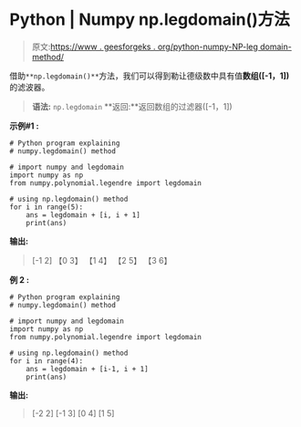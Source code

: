# Python | Numpy np.legdomain()方法

> 原文:[https://www . geesforgeks . org/python-numpy-NP-leg domain-method/](https://www.geeksforgeeks.org/python-numpy-np-legdomain-method/)

借助`**np.legdomain()**`方法，我们可以得到勒让德级数中具有值**数组([-1，1])** 的滤波器。

> **语法:** `np.legdomain`
> **返回:**返回数组的过滤器([-1，1])

**示例#1 :**

```
# Python program explaining
# numpy.legdomain() method 

# import numpy and legdomain
import numpy as np
from numpy.polynomial.legendre import legdomain

# using np.legdomain() method
for i in range(5):
    ans = legdomain + [i, i + 1]
    print(ans)
```

**输出:**

> [-1 2]
> 【0 3】
> 【1 4】
> 【2 5】
> 【3 6】

**例 2 :**

```
# Python program explaining
# numpy.legdomain() method 

# import numpy and legdomain
import numpy as np
from numpy.polynomial.legendre import legdomain

# using np.legdomain() method
for i in range(4):
    ans = legdomain + [i-1, i + 1]
    print(ans)
```

**输出:**

> [-2 2]
> [-1 3]
> [0 4]
> [1 5]